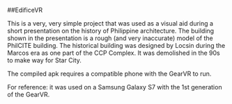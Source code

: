##EdificeVR

This is a very, very simple project that was used as a visual aid during a short presentation on the history of Philippine architecture. The building shown in the presentation is a rough (and very inaccurate) model of the PhilCITE building. The historical building was designed by Locsin during the Marcos era as one part of the CCP Complex. It was demolished in the 90s to make way for Star City.

The compiled apk requires a compatible phone with the GearVR to run. 

For reference: it was used on a Samsung Galaxy S7 with the 1st generation of the GearVR.
